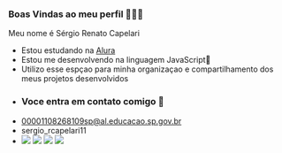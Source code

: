 ### Boas Vindas ao meu perfil 🐉🇧🇷

Meu nome é Sérgio Renato Capelari

- Estou estudando na [Alura](https://www.alura.com.br)
- Estou me desenvolvendo na linguagem JavaScript🤡
- Utilizo esse espçao para minha organizaçao e compartilhamento dos meus projetos desenvolvidos
- ### Voce entra em contato comigo 📧  
- 00001108268109sp@al.educacao.sp.gov.br
- sergio_rcapelari11
-  
  ![](https://media.tenor.com/eziBXtIhXPUAAAAM/luffy-one-piece.gif)
  ![](https://media.tenor.com/FgH_yP41T4sAAAAM/messi-and-neymar.gif)
  ![](https://media.tenor.com/ah5hU_hmR5gAAAAM/le-bron-raymone-james-sr-le-bron-james.gif)
  ![](https://media.tenor.com/IMwGz5PWrNoAAAAM/bleach-kenpachi.gif)
